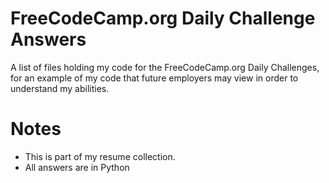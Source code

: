 # FreeCodeCamp.org Daily Challenge Answers
A list of files holding my code for the FreeCodeCamp.org Daily Challenges, for an example of my code that future employers may view in order to understand my abilities.

# Notes
 - This is part of my resume collection.
 - All answers are in Python
